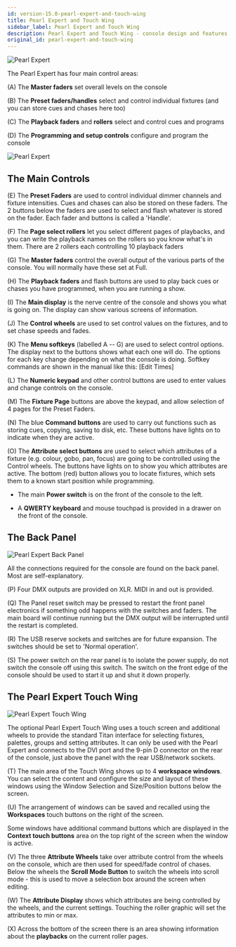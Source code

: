 ```yaml
---
id: version-15.0-pearl-expert-and-touch-wing
title: Pearl Expert and Touch Wing
sidebar_label: Pearl Expert and Touch Wing
description: Pearl Expert and Touch Wing - console design and features
original_id: pearl-expert-and-touch-wing
---
```


![Pearl Expert](/docs/images/Pearl-Expert.png)

The Pearl Expert has four main control areas:

\(A\) The **Master faders** set overall levels on the console

\(B\) The **Preset faders/handles** select and control individual fixtures
(and you can store cues and chases here too)

\(C\) The **Playback faders** and **rollers** select and control cues and
programs

\(D\) The **Programming and setup controls** configure and program the console

![Pearl Expert](/docs/images/Pearl-Expert-2.png)

## The Main Controls

\(E\) The **Preset Faders** are used to control individual dimmer channels and
fixture intensities. Cues and chases can also be stored on these faders.
The 2 buttons below the faders are used to select and flash whatever is
stored on the fader. Each fader and buttons is called a \'Handle\'.

\(F\) The **Page select rollers** let you select different pages of playbacks,
and you can write the playback names on the rollers so you know what's
in them. There are 2 rollers each controlling 10 playback faders

\(G\) The **Master faders** control the overall output of the various parts of
the console. You will normally have these set at Full.

\(H\) The **Playback faders** and flash buttons are used to play back cues or
chases you have programmed, when you are running a show.

\(I\) The **Main display** is the nerve centre of the console and shows you
what is going on. The display can show various screens of information.

\(J\) The **Control wheels** are used to set control values on the fixtures,
and to set chase speeds and fades.

\(K\) The **Menu softkeys** (labelled A -- G) are used to select control
options. The display next to the buttons shows what each one will do.
The options for each key change depending on what the console is doing.
Softkey commands are shown in the manual like this:
\[Edit Times\]

\(L\) The **Numeric keypad** and other control buttons are used to enter
values and change controls on the console.

\(M\) The **Fixture Page** buttons are above the keypad, and allow selection
of 4 pages for the Preset Faders.

\(N\) The blue **Command buttons** are used to carry out functions such as
storing cues, copying, saving to disk, etc. These buttons have lights on
to indicate when they are active.

\(O\) The **Attribute select buttons** are used to select which attributes of
a fixture (e.g. colour, gobo, pan, focus) are going to be controlled
using the Control wheels. The buttons have lights on to show you which
attributes are active. The bottom (red) button allows you to locate
fixtures, which sets them to a known start position while programming.

- The main **Power switch** is on the front of the console to the left.

- A **QWERTY keyboard** and mouse touchpad is provided in a drawer on the
front of the console.

## The Back Panel

![Pearl Expert Back Panel](/docs/images/Pearl-Expert-Back-Panel.png)

All the connections required for the console are found on the back
panel. Most are self-explanatory.

\(P\) Four DMX outputs are provided on XLR. MIDI in and out is provided.

\(Q\) The Panel reset switch may be pressed to restart the front panel
    electronics if something odd happens with the switches and faders.
    The main board will continue running but the DMX output will be
    interrupted until the restart is completed.

\(R\) The USB reserve sockets and switches are for future expansion. The
    switches should be set to \'Normal operation\'.

\(S\) The power switch on the rear panel is to isolate the power supply, do 
not switch the console off using this switch. The switch on the front edge of the 
console should be used to start it up and shut it down properly.
	
## The Pearl Expert Touch Wing

![Pearl Expert Touch Wing](/docs/images/Pearl-Expert-Touch-Wing.png)

The optional Pearl Expert Touch Wing uses a touch screen and additional
wheels to provide the standard Titan interface for selecting fixtures,
palettes, groups and setting attributes. It can only be used with the
Pearl Expert and connects to the DVI port and the 9-pin D connector on
the rear of the console, just above the panel with the rear USB/network
sockets.

\(T\) The main area of the Touch Wing shows up to 4 **workspace windows**. You
can select the content and configure the size and layout of these
windows using the Window Selection and Size/Position buttons below the
screen.

\(U\) The arrangement of windows can be saved and recalled using the
**Workspaces** touch buttons on the right of the screen.

Some windows have additional command buttons which are displayed in the
**Context touch buttons** area on the top right of the screen when the
window is active.

\(V\) The three **Attribute Wheels** take over attribute control from the
wheels on the console, which are then used for speed/fade control of
chases. Below the wheels the **Scroll Mode Button** to switch the wheels
into scroll mode - this is used to move a selection box around the
screen when editing.

\(W\) The **Attribute Display** shows which attributes are being controlled by
the wheels, and the current settings. Touching the roller graphic will
set the attributes to min or max.

\(X\) Across the bottom of the screen there is an area showing information
about the **playbacks** on the current roller pages.
